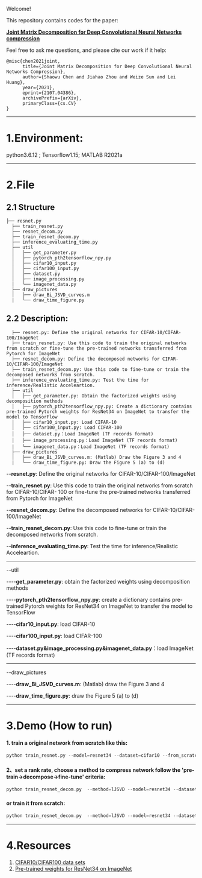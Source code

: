 Welcome!

This repository contains codes for the paper:

[**Joint Matrix Decomposition for Deep Convolutional Neural Networks compression**](https://arxiv.org/abs/2107.04386)

Feel free to ask me questions, and please cite our work if it help:
```
@misc{chen2021joint,
      title={Joint Matrix Decomposition for Deep Convolutional Neural Networks Compression}, 
      author={Shaowu Chen and Jiahao Zhou and Weize Sun and Lei Huang},
      year={2021},
      eprint={2107.04386},
      archivePrefix={arXiv},
      primaryClass={cs.CV}
}
```


***
# 1.Environment:
python3.6.12 ; Tensorflow1.15; MATLAB R2021a
***
# 2.File
## 2.1 Structure
```
├── resnet.py
  ├── train_resnet.py
  ├── resnet_decom.py
  ├── train_resnet_decom.py
  ├── inference_evaluating_time.py
  ├── util
  │   ├── get_parameter.py
  │   ├── pytorch_pth2tensorflow_npy.py
  │   ├── cifar10_input.py
  │   ├── cifar100_input.py
  │   ├── dataset.py
  │   ├── image_processing.py
  |   └── imagenet_data.py
  ├── draw_pictures
  │   ├── draw_Bi_JSVD_curves.m
  |   └── draw_time_figure.py
```

## 2.2 Description:
```
  ├── resnet.py: Define the original networks for CIFAR-10/CIFAR-100/ImageNet
  ├── train_resnet.py: Use this code to train the original networks from scratch or fine-tune the pre-trained networks transferred from Pytorch for ImageNet
  ├── resnet_decom.py: Define the decomposed networks for CIFAR-10/CIFAR-100/ImageNet
  ├── train_resnet_decom.py: Use this code to fine-tune or train the decomposed networks from scratch.
  ├── inference_evaluating_time.py: Test the time for inference/Realistic Acceleartion.
  ├── util
  │   ├── get_parameter.py: Obtain the factorized weights using decomposition methods
  │   ├── pytorch_pth2tensorflow_npy.py: Create a dictionary contains pre-trained Pytorch weights for ResNet34 on ImageNet to transfer the model to TensorFlow
  │   ├── cifar10_input.py: Load CIFAR-10
  │   ├── cifar100_input.py: Load CIFAR-100
  │   ├── dataset.py：Load ImageNet (TF records format)
  │   ├── image_processing.py：Load ImageNet (TF records format)
  |   └── imagenet_data.py：Load ImageNet (TF records format)
  ├── draw_pictures
  │   ├── draw_Bi_JSVD_curves.m: (Matlab) Draw the Figure 3 and 4
  |   └── draw_time_figure.py: Draw the Figure 5 (a) to (d)
```

--**resnet.py**: Define the original networks for CIFAR-10/CIFAR-100/ImageNet

--**train_resnet.py**: Use this code to train the original networks from scratch  for CIFAR-10/CIFAR- 100 or fine-tune the pre-trained networks transferred from Pytorch for ImageNet

--**resnet_decom.py**: Define the decomposed networks for CIFAR-10/CIFAR-100/ImageNet

--**train_resnet_decom.py**: Use this code to fine-tune or train the decomposed networks from scratch.

--**inference_evaluating_time.py**: Test the time for inference/Realistic Acceleartion.
______________________________________________________________________________________________________
--util

----**get_parameter.py**: obtain the factorized weights using decomposition methods

----**pytorch_pth2tensorflow_npy.py**: create a dictionary contains pre-trained Pytorch weights for ResNet34 on ImageNet to transfer the model to TensorFlow

----**cifar10_input.py**: load CIFAR-10

----**cifar100_input.py**: load CIFAR-100

----**dataset.py&image_processing.py&imagenet_data.py**：load ImageNet (TF records format)

______________________________________________________________________________________________________

--draw_pictures

----**draw_Bi_JSVD_curves.m**: (Matlab) draw the Figure 3 and 4

----**draw_time_figure.py**: draw the Figure 5 (a) to (d)

***
# 3.Demo (How to run)
#### 1. train a original network from scratch like this:
```c
python train_resnet.py --model=resnet34 --dataset=cifar10 --from_scratch=True  --bool_regularizer=True --gpu=0 --batch_size=128 --epoch=300 --num_lr=1e-1 change_lr=[140,200,250]  --lr_decay=10
```
#### 2、set a rank rate, choose a method to compress network follow the 'pre-train->decompose->fine-tune' criteria:

```c
python train_resnet_decom.py  --method=lJSVD --model=resnet34 --dataset=cifar100  --repeat_exp_times=3  --batch_size=128 --bool_regularizer=True --exp_path=cifar10_300epoch --from_scratch=False --epoch=300 --num_lr=1e-1 --change_lr="[140,200,250]" --max_to_keep=10 --rank_rate_SVD=0.04
```
#### or train it from scratch:
```c
python train_resnet_decom.py  --method=lJSVD --model=resnet34 --dataset=cifar100  --repeat_exp_times=3  --batch_size=128 --bool_regularizer=True --exp_path=cifar10/from_scratch   --from_scratch=True --epoch=300 --num_lr=1e-1 --change_lr="[140,200,250]" --max_to_keep=10 --rank_rate_SVD=0.04
```
***
# 4.Resources

 1. [CIFAR10/CIFAR100 data sets](http://www.cs.toronto.edu/~kriz/cifar.html)
 2. [Pre-trained weights for ResNet34 on ImageNet](https://download.pytorch.org/models/resnet34-333f7ec4.pth)

